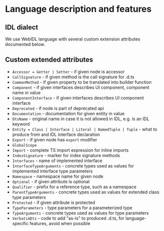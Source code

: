 # Language description and features

## IDL dialect

We use WebIDL language with several custom extension attributes documented below.

## Custom extended attributes

   * `Accessor = Getter | Setter` - if given node is accessor
   * `CallSignature` - if given method is the call signature for .d.ts
   * `CommonMethod` - if given property to be translated into builder function
   * `Component` - if given interfaces describes UI component, component name in value
   * `ComponentInterface` - if given interfaces describes UI component interface
   * `Deprecated` - if node is part of deprecated api
   * `Documentation` - documentation for given entity in value
   * `DtsName` - original name in case it is not allowed in IDL, e.g. is an IDL keyword
   * `Entity = Class | Interface | Literal | NamedTuple | Tuple` - what to produce from and IDL interface declaration
   * `Export` - if given node has `export` modifier
   * `GlobalScope`
   * `Import` - complete TS import expression for inline imports
   * `IndexSignature` - marker for index signature methods
   * `Interfaces` - name of implemented interface
   * `InterfaceTypeArguments` - concrete types used as values for implemented interface type parameters
   * `Namespace` - namespace name for given node
   * `Optional` - if given attribute is optional
   * `Qualifier` - prefix for a reference type, such as a namespace
   * `ParentTypeArguments` - concrete types used as values for extended class type parameters
   * `Protected` - if given attribute is protected
   * `TypeParameters` - type parameters for a parameterized type
   * `TypeArguments` - concrete types used as values for type parameters
   * `VerbatimDts` - code to add "as-is" to produced .d.ts, for language-specific features, avoid when possible
